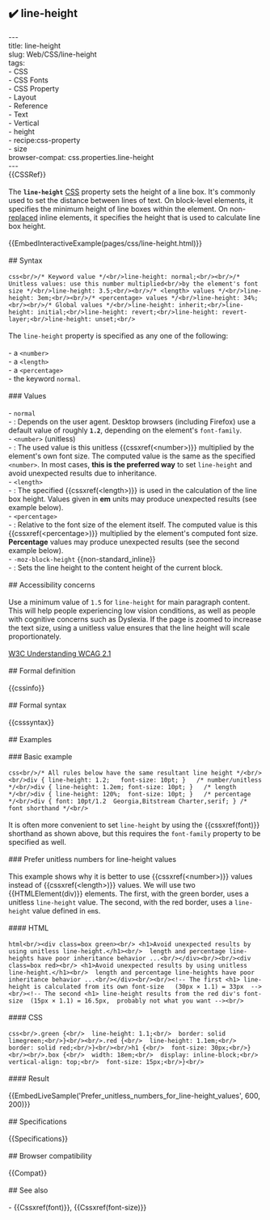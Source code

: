 ## ✔️ line-height 
 ---<br/>title: line-height<br/>slug: Web/CSS/line-height<br/>tags:<br/>  - CSS<br/>  - CSS Fonts<br/>  - CSS Property<br/>  - Layout<br/>  - Reference<br/>  - Text<br/>  - Vertical<br/>  - height<br/>  - recipe:css-property<br/>  - size<br/>browser-compat: css.properties.line-height<br/>---<br/>{{CSSRef}}<br/><br/>The **`line-height`** [CSS](/en-US/docs/Web/CSS) property sets the height of a line box. It's commonly used to set the distance between lines of text. On block-level elements, it specifies the minimum height of line boxes within the element. On non-[replaced](/en-US/docs/Web/CSS/Replaced_element) inline elements, it specifies the height that is used to calculate line box height.<br/><br/>{{EmbedInteractiveExample(pages/css/line-height.html)}}<br/><br/>## Syntax<br/><br/>```css<br/>/* Keyword value */<br/>line-height: normal;<br/><br/>/* Unitless values: use this number multiplied<br/>by the element's font size */<br/>line-height: 3.5;<br/><br/>/* <length> values */<br/>line-height: 3em;<br/><br/>/* <percentage> values */<br/>line-height: 34%;<br/><br/>/* Global values */<br/>line-height: inherit;<br/>line-height: initial;<br/>line-height: revert;<br/>line-height: revert-layer;<br/>line-height: unset;<br/>```<br/><br/>The `line-height` property is specified as any one of the following:<br/><br/>- a `<number>`<br/>- a `<length>`<br/>- a `<percentage>`<br/>- the keyword `normal`.<br/><br/>### Values<br/><br/>- `normal`<br/>  - : Depends on the user agent. Desktop browsers (including Firefox) use a default value of roughly **`1.2`**, depending on the element's `font-family`.<br/>- `<number>` (unitless)<br/>  - : The used value is this unitless {{cssxref(&lt;number&gt;)}} multiplied by the element's own font size. The computed value is the same as the specified `<number>`. In most cases, **this is the preferred way** to set `line-height` and avoid unexpected results due to inheritance.<br/>- `<length>`<br/>  - : The specified {{cssxref(&lt;length&gt;)}} is used in the calculation of the line box height. Values given in **em** units may produce unexpected results (see example below).<br/>- `<percentage>`<br/>  - : Relative to the font size of the element itself. The computed value is this {{cssxref(&lt;percentage&gt;)}} multiplied by the element's computed font size. **Percentage** values may produce unexpected results (see the second example below).<br/>- `-moz-block-height` {{non-standard_inline}}<br/>  - : Sets the line height to the content height of the current block.<br/><br/>## Accessibility concerns<br/><br/>Use a minimum value of `1.5` for `line-height` for main paragraph content. This will help people experiencing low vision conditions, as well as people with cognitive concerns such as Dyslexia. If the page is zoomed to increase the text size, using a unitless value ensures that the line height will scale proportionately.<br/><br/>[W3C Understanding WCAG 2.1](https://www.w3.org/TR/WCAG21/#visual-presentation)<br/><br/>## Formal definition<br/><br/>{{cssinfo}}<br/><br/>## Formal syntax<br/><br/>{{csssyntax}}<br/><br/>## Examples<br/><br/>### Basic example<br/><br/>```css<br/>/* All rules below have the same resultant line height */<br/><br/>div { line-height: 1.2;   font-size: 10pt; }   /* number/unitless */<br/>div { line-height: 1.2em; font-size: 10pt; }   /* length */<br/>div { line-height: 120%;  font-size: 10pt; }   /* percentage */<br/>div { font: 10pt/1.2  Georgia,Bitstream Charter,serif; } /* font shorthand */<br/>```<br/><br/>It is often more convenient to set `line-height` by using the {{cssxref(font)}} shorthand as shown above, but this requires the `font-family` property to be specified as well.<br/><br/>### Prefer unitless numbers for line-height values<br/><br/>This example shows why it is better to use {{cssxref(&lt;number&gt;)}} values instead of {{cssxref(&lt;length&gt;)}} values. We will use two {{HTMLElement(div)}} elements. The first, with the green border, uses a unitless `line-height` value. The second, with the red border, uses a `line-height` value defined in `em`s.<br/><br/>#### HTML<br/><br/>```html<br/><div class=box green><br/> <h1>Avoid unexpected results by using unitless line-height.</h1><br/>  length and percentage line-heights have poor inheritance behavior ...<br/></div><br/><br/><div class=box red><br/> <h1>Avoid unexpected results by using unitless line-height.</h1><br/>  length and percentage line-heights have poor inheritance behavior ...<br/></div><br/><br/><!-- The first <h1> line-height is calculated from its own font-size   (30px × 1.1) = 33px  --><br/><!-- The second <h1> line-height results from the red div's font-size  (15px × 1.1) = 16.5px,  probably not what you want --><br/>```<br/><br/>#### CSS<br/><br/>```css<br/>.green {<br/>  line-height: 1.1;<br/>  border: solid limegreen;<br/>}<br/><br/>.red {<br/>  line-height: 1.1em;<br/>  border: solid red;<br/>}<br/><br/>h1 {<br/>  font-size: 30px;<br/>}<br/><br/>.box {<br/>  width: 18em;<br/>  display: inline-block;<br/>  vertical-align: top;<br/>  font-size: 15px;<br/>}<br/>```<br/><br/>#### Result<br/><br/>{{EmbedLiveSample('Prefer_unitless_numbers_for_line-height_values', 600, 200)}}<br/><br/>## Specifications<br/><br/>{{Specifications}}<br/><br/>## Browser compatibility<br/><br/>{{Compat}}<br/><br/>## See also<br/><br/>- {{Cssxref(font)}}, {{Cssxref(font-size)}}<br/>